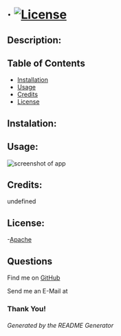 #  · [![License](https://img.shields.io/badge/License-Apache_2.0-blue.svg)](https://opensource.org/licenses/Apache-2.0)
  
  ## Description:
  

  ## Table of Contents 
  - [Installation](#installation)
  - [Usage](#usage)
  - [Credits](#credits)
  - [License](#license)


  ## Instalation:
  

  ## Usage:
  

  ![screenshot of app](assets/images/)

  ## Credits:
  undefined

  ## License:
  -[Apache](https://www.apache.org/licenses/) 

  ## Questions
  Find me on [GitHub](https://github.com/)

  Send me an E-Mail at [](mailto:)

  ### Thank You!
  ###### Generated by the README Generator